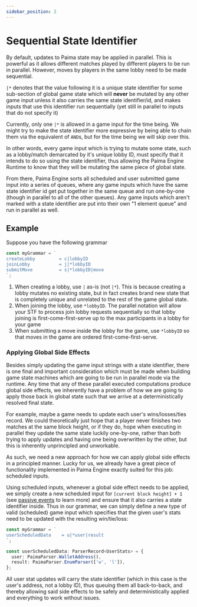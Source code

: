 ```yaml
---
sidebar_position: 2
---
```


# Sequential State Identifier

By default, updates to Paima state may be applied in parallel. This is powerful as it allows different matches played by different players to be run in parallel. However, moves by players in the same lobby need to be made sequential.

`|*` denotes that the value following it is a unique state identifier for some sub-section of global game state which will **never** be mutated by any other game input unless it also carries the same state identifier/id, and makes inputs that use this identifier run sequentially (yet still in parallel to inputs that do not specify it)

Currently, only one `|*` is allowed in a game input for the time being. We might try to make the state identifier more expressive by being able to chain them via the equivalent of `AND`s, but for the time being we will skip over this.

In other words, every game input which is trying to mutate some state, such as a lobby/match demarcated by it's unique lobby ID, must specify that it intends to do so using the state identifier, thus allowing the Paima Engine Runtime to know that they will be mutating the same piece of global state.

From there, Paima Engine sorts all scheduled and user submitted game input into a series of queues, where any game inputs which have the same state identifier id get put together in the same queue and run one-by-one (though in parallel to all of the other queues). Any game inputs which aren't marked with a state identifier are put into their own "1 element queue" and run in parallel as well.

## Example

Suppose you have the following grammar
```typescript
const myGrammar = `
createLobby         = c|lobbyID
joinLobby           = j|*lobbyID
submitMove          = s|*lobbyID|move
`;
```

1. When creating a lobby, use `|` as-is (not `|*`). This is because creating a lobby mutates no existing state, but in fact creates brand new state that is completely unique and unrelated to the rest of the game global state.
2. When joining the lobby, use `*lobbyID`. The parallel notation will allow your STF to process join lobby requests sequentially so that lobby joining is first-come-first-serve up to the max participants in a lobby for your game
3. When submitting a move inside the lobby for the game, use `*lobbyID` so that moves in the game are ordered first-come-first-serve.

### Applying Global Side Effects

Besides simply updating the game input strings with a state identifier, there is one final and important consideration which must be made when building game state machines which are going to be run in parallel mode via the runtime. Any time that any of these parallel executed computations produce global side effects, we inherently have a problem of how we are going to apply those back in global state such that we arrive at a deterministically resolved final state.

For example, maybe a game needs to update each user's wins/losses/ties record. We could theoretically just hope that a player never finishes two matches at the same block height, or if they do, hope when executing in parallel they update the same state luckily one-by-one, rather than both trying to apply updates and having one being overwritten by the other, but this is inherently unprincipled and unworkable.

As such, we need a new approach for how we can apply global side effects in a principled manner. Lucky for us, we already have a great piece of functionality implemented in Paima Engine exactly suited for this job: scheduled inputs.

Using scheduled inputs, whenever a global side effect needs to be applied, we simply create a new scheduled input for `[current block height] + 1` (see [passive events](../3%20-%20Reacting%20to%20events/1%20-%20scheduled-events.md) to learn more) and ensure that it also carries a state identifier inside. Thus in our grammar, we can simply define a new type of valid (scheduled) game input which specifies that the given user's stats need to be updated with the resulting win/tie/loss:

```typescript
const myGrammar = `
userScheduledData    = u|*user|result
`;

const userScheduledData: ParserRecord<UserStats> = {
  user: PaimaParser.WalletAddress(),
  result: PaimaParser.EnumParser(['w', 'l']),
};
```

All user stat updates will carry the state identifier (which in this case is the user's address, not a lobby ID), thus queuing them all back-to-back, and thereby allowing said side effects to be safely and deterministically applied and everything to work without issues.
